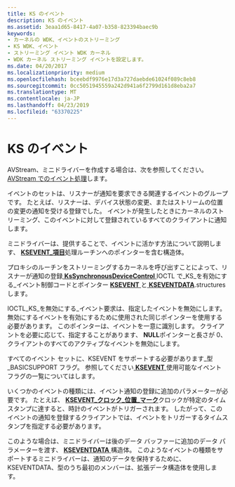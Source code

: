 ```yaml
---
title: KS のイベント
description: KS のイベント
ms.assetid: 3eaa1d65-8417-4a07-b358-823394baec9b
keywords:
- カーネルの WDK、イベントのストリーミング
- KS WDK、イベント
- ストリーミング イベント WDK カーネル
- WDK カーネル ストリーミング イベントを設定します。
ms.date: 04/20/2017
ms.localizationpriority: medium
ms.openlocfilehash: bceebdf9976e17d3a727daebde61024f089c8eb8
ms.sourcegitcommit: 0cc5051945559a242d941a6f2799d161d8eba2a7
ms.translationtype: MT
ms.contentlocale: ja-JP
ms.lasthandoff: 04/23/2019
ms.locfileid: "63370225"
---
```

# <a name="ks-events"></a>KS のイベント





AVStream、ミニドライバーを作成する場合は、次を参照してください。 [AVStream でのイベント処理](event-handling-in-avstream.md)します。

イベントのセットは、リスナーが通知を要求できる関連するイベントのグループです。 たとえば、リスナーは、デバイス状態の変更、またはストリームの位置の変更の通知を受ける登録でした。 イベントが発生したときにカーネルのストリーミング、このイベントに対して登録されているすべてのクライアントに通知します。

ミニドライバーは、提供することで、イベントに活かす方法について説明します、 [ **KSEVENT\_項目**](https://msdn.microsoft.com/library/windows/hardware/ff561862)処理ルーチンへのポインターを含む構造体。

プロキシのルーチンをストリーミングするカーネルを呼び出すことによって、リスナーが通知の登録[ **KsSynchronousDeviceControl** ](https://msdn.microsoft.com/library/windows/hardware/ff567142) IOCTL で\_KS\_を有効にする\_イベント制御コードとポインター [ **KSEVENT** ](https://msdn.microsoft.com/library/windows/hardware/ff561744)と[ **KSEVENTDATA**](https://msdn.microsoft.com/library/windows/hardware/ff561750).structures します。

IOCTL\_KS\_を無効にする\_イベント要求は、指定したイベントを無効にします。 無効にするイベントを有効にするために使用された同じポインターを使用する必要があります。 このポインターは、イベントを一意に識別します。 クライアントを必要に応じて、指定することがあります、 **NULL**ポインターと長さが 0、クライアントのすべてのアクティブなイベントを無効にします。

すべてのイベント セットに、KSEVENT をサポートする必要があります\_型\_BASICSUPPORT フラグ。 参照してください[ **KSEVENT** ](https://msdn.microsoft.com/library/windows/hardware/ff561744)使用可能なイベント フラグの一覧についてはします。

いくつかのイベントの種類には、イベント通知の登録に追加のパラメーターが必要です。 たとえば、 [ **KSEVENT\_クロック\_位置\_マーク**](https://msdn.microsoft.com/library/windows/hardware/ff561811)クロックが特定のタイムスタンプに達すると、時計のイベントがトリガーされます。 したがって、このイベントの通知を登録するクライアントでは、イベントをトリガーするタイムスタンプを指定する必要があります。

このような場合は、ミニドライバーは後のデータ バッファーに追加のデータ パラメーターを渡す、 [ **KSEVENTDATA** ](https://msdn.microsoft.com/library/windows/hardware/ff561750)構造体。 このようなイベントの種類をサポートするミニドライバーは、通知のデータを保持するために、KSEVENTDATA、型のうち最初のメンバーは、拡張データ構造体を使用します。

 

 




